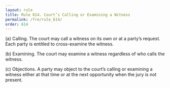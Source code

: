 ```yaml
---
layout: rule
title: Rule 614. Court’s Calling or Examining a Witness
permalink: /fre/rule_614/
order: 614
---
```


(a) Calling. The court may call a witness on its own or at a party’s request. Each party is entitled to cross-examine the witness.


(b) Examining. The court may examine a witness regardless of who calls the witness.


(c) Objections. A party may object to the court’s calling or examining a witness either at that time or at the next opportunity when the jury is not present.

